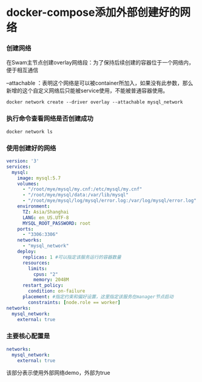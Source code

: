 # docker-compose添加外部创建好的网络

### 创建网络

在Swam主节点创建overlay网络段：为了保持后续创建的容器位于一个网络内，便于相互通信

–attachable ：表明这个网络是可以被container所加入，如果没有此参数，那么新增的这个自定义网络后只能被service使用，不能被普通容器使用。

```shell
docker network create --driver overlay --attachable mysql_network
```

### 执行命令查看网络是否创建成功

```shell
docker network ls
```

### 使用创建好的网络

```yml
version: '3'
services:
  mysql:
    image: mysql:5.7
    volumes:
      - "/root/mye/mysql/my.cnf:/etc/mysql/my.cnf"
      - "/root/mye/mysql/data:/var/lib/mysql"
      - "/root/mye/mysql/log/mysql/error.log:/var/log/mysql/error.log"
    environment:
      TZ: Asia/Shanghai
      LANG: en_US.UTF-8
      MYSQL_ROOT_PASSWORD: root
    ports:
      - "3306:3306"
    networks:
      - "mysql_network"
    deploy:
      replicas: 1 #可以指定该服务运行的容器数量
      resources:
        limits:
          cpus: "2"
          memory: 2048M
      restart_policy:
        condition: on-failure
      placement: #指定约束和偏好设置，这里指定该服务在manager节点启动
        constraints: [node.role == worker]
networks:
  mysql_network:
    external: true
```

### 主要核心配置是

```yml
networks:
  mysql_network:
    external: true
```

该部分表示使用外部网络demo，外部为true